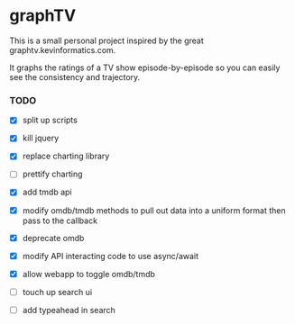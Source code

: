 # graphTV

This is a small personal project inspired by the great graphtv.kevinformatics.com.

It graphs the ratings of a TV show episode-by-episode so you can easily see the consistency and trajectory.

### TODO
- [X] split up scripts
- [X] kill jquery
- [X] replace charting library
- [ ] prettify charting
- [X] add tmdb api
- [X] modify omdb/tmdb methods to pull out data into a uniform format then pass to the callback
- [X] deprecate omdb
- [X] modify API interacting code to use async/await
- [X] allow webapp to toggle omdb/tmdb
- [ ] touch up search ui
- [ ] add typeahead in search

